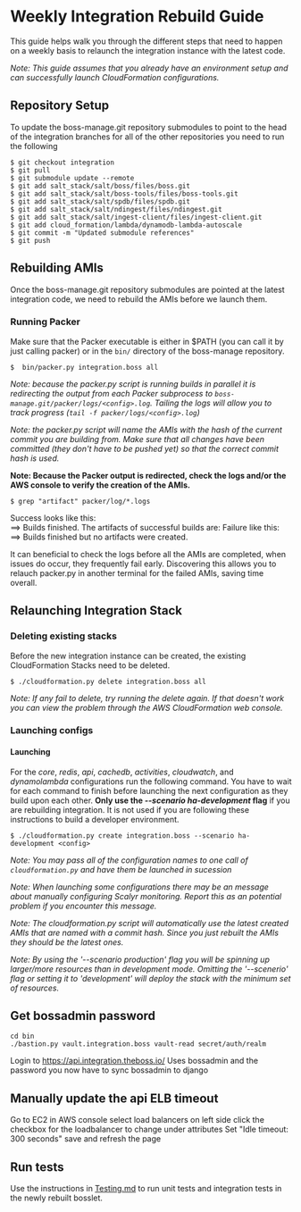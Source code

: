 # Weekly Integration Rebuild Guide

This guide helps walk you through the different steps that need to happen on a
weekly basis to relaunch the integration instance with the latest code.

*Note: This guide assumes that you already have an environment setup and can
successfully launch CloudFormation configurations.*

## Repository Setup

To update the boss-manage.git repository submodules to point to the head of the
integration branches for all of the other repositories you need to run the
following
```shell
$ git checkout integration
$ git pull
$ git submodule update --remote
$ git add salt_stack/salt/boss/files/boss.git
$ git add salt_stack/salt/boss-tools/files/boss-tools.git
$ git add salt_stack/salt/spdb/files/spdb.git
$ git add salt_stack/salt/ndingest/files/ndingest.git
$ git add salt_stack/salt/ingest-client/files/ingest-client.git
$ git add cloud_formation/lambda/dynamodb-lambda-autoscale
$ git commit -m "Updated submodule references"
$ git push
```

## Rebuilding AMIs

Once the boss-manage.git repository submodules are pointed at the latest
integration code, we need to rebuild the AMIs before we launch them.

### Running Packer
Make sure that the Packer executable is either in $PATH (you can call it by just
calling packer) or in the `bin/` directory of the boss-manage repository.

```shell
$  bin/packer.py integration.boss all
```

*Note: because the packer.py script is running builds in parallel it is redirecting
the output from each Packer subprocess to `boss-manage.git/packer/logs/<config>.log`. Tailing the logs will allow you to track progress (`tail -f packer/logs/<config>.log`)*

*Note: the packer.py script will name the AMIs with the hash of the current commit
you are building from. Make sure that all changes have been committed (they don't
have to be pushed yet) so that the correct commit hash is used.*

**Note: Because the Packer output is redirected, check the logs and/or the AWS
console to verify the creation of the AMIs.**
```shell
$ grep "artifact" packer/log/*.logs
```

Success looks like this:<br/>
==> Builds finished. The artifacts of successful builds are:
Failure like this:
==> Builds finished but no artifacts were created.

It can beneficial to check the logs before all the AMIs are completed, when
issues do occur, they frequently fail early.  Discovering this allows you to
relauch packer.py in another terminal for the failed AMIs, saving time overall.

## Relaunching Integration Stack

### Deleting existing stacks
Before the new integration instance can be created, the existing CloudFormation
Stacks need to be deleted.

```shell
$ ./cloudformation.py delete integration.boss all
```

*Note: If any fail to delete, try running the delete again. If that doesn't work
you can view the problem through the AWS CloudFormation web console.*

### Launching configs

#### Launching

For the *core*, *redis*, *api*, *cachedb*, *activities*, *cloudwatch*, and
*dynamolambda* configurations run the following command. You have to wait for
each command to finish before launching the next configuration as they build
upon each other. **Only use the *--scenario ha-development* flag** if you are
rebuilding integration.  It is not used if you are following these instructions
to build a developer environment.
```shell
$ ./cloudformation.py create integration.boss --scenario ha-development <config>
```

*Note: You may pass all of the configuration names to one call of `cloudformation.py` and have them be launched in sucession*

*Note: When launching some configurations there may be an message about manually
configuring Scalyr monitoring.  Report this as an potential problem if you
encounter this message.*

*Note: The cloudformation.py script will automatically use the latest created AMIs
that are named with a commit hash. Since you just rebuilt the AMIs they should be
the latest ones.*

*Note: By using the '--scenario production' flag you will be spinning up larger/more
resources than in development mode. Omitting the '--scenerio' flag or setting it to 'development'
will deploy the stack with the minimum set of resources.*

## Get bossadmin password
```shell
cd bin
./bastion.py vault.integration.boss vault-read secret/auth/realm
```
Login to https://api.integration.theboss.io/
Uses bossadmin and the password you now have to sync bossadmin to django

## Manually update the api ELB timeout
Go to EC2 in AWS console
select load balancers on left side
click the checkbox for the loadbalancer to change
under attributes
Set "Idle timeout: 300 seconds"
save and refresh the page

## Run tests
Use the instructions in [Testing.md](Testing.md) to run unit tests and integration tests in the newly rebuilt bosslet.
